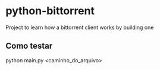 # python-bittorrent
Project to learn how a bittorrent client works by building one
## Como testar
python main.py <caminho_do_arquivo>
